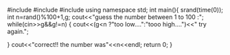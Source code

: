 #include<iostream>
#include<cstdlib>
#include<ctime>
using namespace std;
int main(){
srand(time(0));
int n=rand()%100+1,g;
cout<<"guess the number between 1 to 100 :";
while(cin>>g&&g!=n)
{
	cout<<(g<n ?"too low....":"tooo high....")<<"  try again.";
	
}
cout<<"correct!! the number was"<<n<<endl;
return 0;
}
